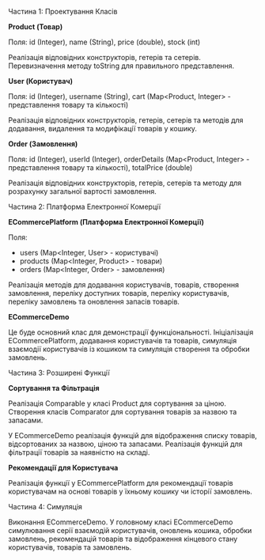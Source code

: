 Частина 1: Проектування Класів

**Product (Товар)**

Поля: id (Integer), name (String), price (double), stock (int)

Реалізація відповідних конструкторів, гетерів та сетерів. Перевизначення методу toString для правильного представлення.

**User (Користувач)**

Поля: id (Integer), username (String), cart (Map<Product, Integer> - представлення товару та кількості)

Реалізація відповідних конструкторів, гетерів, сетерів та методів для додавання, видалення та модифікації товарів у кошику.

**Order (Замовлення)**

Поля: id (Integer), userId (Integer), orderDetails (Map<Product, Integer> - представлення товару та кількості), totalPrice (double)

Реалізація відповідних конструкторів, гетерів, сетерів та методу для розрахунку загальної вартості замовлення.

Частина 2: Платформа Електронної Комерції

**ECommercePlatform (Платформа Електронної Комерції)**

Поля:
- users (Map<Integer, User> - користувачі)
- products (Map<Integer, Product> - товари)
- orders (Map<Integer, Order> - замовлення)

Реалізація методів для додавання користувачів, товарів, створення замовлення, переліку доступних товарів, переліку користувачів, переліку замовлень та оновлення запасів товарів.

**ECommerceDemo**

Це буде основний клас для демонстрації функціональності. Ініціалізація ECommercePlatform, додавання користувачів та товарів, симуляція взаємодії користувачів із кошиком та симуляція створення та обробки замовлень.

Частина 3: Розширені Функції

**Сортування та Фільтрація**

Реалізація Comparable у класі Product для сортування за ціною. Створення класів Comparator для сортування товарів за назвою та запасами.

У ECommerceDemo реалізація функцій для відображення списку товарів, відсортованих за назвою, ціною та запасами. Реалізація функцій для фільтрації товарів за наявністю на складі.

**Рекомендації для Користувача**

Реалізація функції у ECommercePlatform для рекомендації товарів користувачам на основі товарів у їхньому кошику чи історії замовлень.

Частина 4: Симуляція

Виконання ECommerceDemo. У головному класі ECommerceDemo симулювання серії взаємодій користувачів, оновлень кошика, обробки замовлень, рекомендацій товарів та відображення кінцевого стану користувачів, товарів та замовлень.
